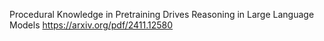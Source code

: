 Procedural Knowledge in Pretraining Drives Reasoning in Large Language Models   https://arxiv.org/pdf/2411.12580  

